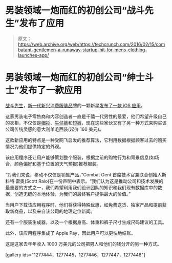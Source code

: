 # 男装领域一炮而红的初创公司“战斗先生”发布了应用 

> 原文：<https://web.archive.org/web/https://techcrunch.com/2016/02/15/combatant-gentlemen-a-runaway-startup-hit-for-mens-clothing-launches-app/>

# 男装领域一炮而红的初创公司“绅士斗士”发布了一款应用

[战斗先生](https://web.archive.org/web/20221208164002/http://www.combatgent.com/)，[新一代新兴消费服装品牌](https://web.archive.org/web/20221208164002/http://www.inc.com/graham-winfrey/why-combatant-gentlemen-is-the-warby-parker-of-suits.html)的一颗新星[发布了一款 iOS 应用](https://web.archive.org/web/20221208164002/https://itunes.apple.com/us/app/combat-gent/id1041033316)。

这家男装电子零售商和内容创造者一直是千禧一代男性的最爱，他们希望升级自己的衣柜，不仅仅是[帽衫](https://web.archive.org/web/20221208164002/http://www.wired.com/2013/08/american-giant/)、[牛仔裤](https://web.archive.org/web/20221208164002/https://www.jackthreads.com/jtedit/2013/12/13/6-start-up-denim-brands-you-need-to-know-about)和[短裤](https://web.archive.org/web/20221208164002/http://www.chubbiesshorts.com/)，现在这些家伙又有了另一种方式来购买该公司传统灵感的意大利羊毛西装(起价 160 美元)。

这款新应用的特点是一种受网飞启发的推荐算法，它利用数据根据顾客过去的购买情况为他们提供特定的外观。

该应用程序还让用户能够策划整个服装，根据之前的购物行为和背景信息(如场合、颜色偏好和基于位置的天气预报)推荐服装。

“对我们来说，移动不仅仅是销售产品，”Combat Gent 首席技术官兼联合创始人斯科特·雷奥(Scott Raio)在一份声明中表示。“我们认为这是推动公司和技术发展的最重要的方式之一，我们希望利用我们设计团队的知识和我们现有数据库中的数据，创造无缝的本地体验，为我们的最终客户提供最大的价值。”

当用户下载该应用程序时，他们将获得特殊优惠，如免费送货、独家产品和提前获取新商品，以及来自该公司的地理定位新闻。

还有一个服装生成器，以及一个根据身高、体重和裤子尺寸生成尺码建议的工具。

此外，该应用程序集成了 Apple Pay，因此用户可以更快地结账。

这是这家去年年收入 1000 万美元的公司把男人和他们的钱分开的另一种方式。

[gallery ids="1277444，1277445，1277446，1277447，1277448"]